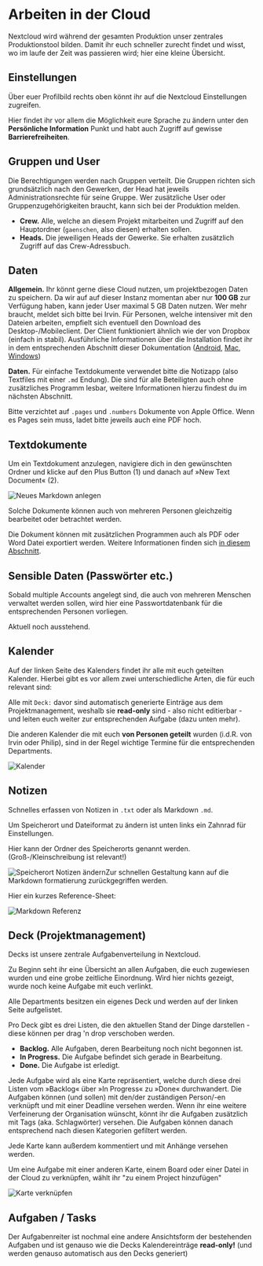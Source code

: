 # Arbeiten in der Cloud

Nextcloud wird während der gesamten Produktion unser zentrales Produktionstool bilden. Damit ihr euch schneller zurecht findet und wisst, wo im laufe der Zeit was passieren wird; hier eine kleine Übersicht.


## Einstellungen

Über euer Profilbild rechts oben könnt ihr auf die Nextcloud Einstellungen zugreifen.

Hier findet ihr vor allem die Möglichkeit eure Sprache zu ändern unter den **Persönliche Information** Punkt und habt auch Zugriff auf gewisse **Barrierefreiheiten**. 


## Gruppen und User

Die Berechtigungen werden nach Gruppen verteilt. Die Gruppen richten sich grundsätzlich nach den Gewerken, der Head hat jeweils Administrationsrechte für seine Gruppe. Wer zusätzliche User oder Gruppenzugehörigkeiten braucht, kann sich bei der Produktion melden.

* **Crew.** Alle, welche an diesem Projekt mitarbeiten und Zugriff auf den Hauptordner (`gaenschen`, also diesen) erhalten sollen.
* **Heads.** Die jeweiligen Heads der Gewerke. Sie erhalten zusätzlich Zugriff auf das Crew-Adressbuch.


## Daten

**Allgemein.** Ihr könnt gerne diese Cloud nutzen, um projektbezogen Daten zu speichern. Da wir auf auf dieser Instanz momentan aber nur **100 GB** zur Verfügung haben, kann jeder User maximal 5 GB Daten nutzen. Wer mehr braucht, meldet sich bitte bei Irvin. Für Personen, welche intensiver mit den Dateien arbeiten, empfielt sich eventuell den Download des Desktop-/Mobileclient. Der Client funktioniert ähnlich wie der von Dropbox (einfach in stabil). Ausführliche Informationen über die Installation findet ihr in dem entsprechenden Abschnitt dieser Dokumentation ([Android](/clients/android/files/index.html), [Mac](/clients/mac/files/index.html), [Windows](/clients/windows/files/index.html))

**Daten.** Für einfache Textdokumente verwendet bitte die Notizapp (also Textfiles mit einer `.md` Endung). Die sind für alle Beteiligten auch ohne zusätzliches Programm lesbar, weitere Informationen hierzu findest du im nächsten Abschnitt.

Bitte verzichtet auf `.pages` und `.numbers` Dokumente von Apple Office. Wenn es Pages sein muss, ladet bitte jeweils auch eine PDF hoch.


## Textdokumente

Um ein Textdokument anzulegen, navigiere dich in den gewünschten Ordner und klicke auf den Plus Button (1) und danach auf »New Text Document« (2).

![Neues Markdown anlegen](./assets/notes-01.png)

Solche Dokumente können auch von mehreren Personen gleichzeitig bearbeitet oder betrachtet werden.

Die Dokument können mit zusätzlichen Programmen auch als PDF oder Word Datei exportiert werden. Weitere Informationen finden sich [in diesem Abschnitt](/clients/general/markdown/index.html).


## Sensible Daten (Passwörter etc.)

Sobald multiple Accounts angelegt sind, die auch von mehreren Menschen verwaltet werden sollen, wird hier eine Passwortdatenbank für die entsprechenden Personen vorliegen. 

Aktuell noch ausstehend.


## Kalender

Auf der linken Seite des Kalenders findet ihr alle mit euch geteilten Kalender. Hierbei gibt es vor allem zwei unterschiedliche Arten, die für euch relevant sind:

Alle mit `Deck:` davor sind automatisch generierte Einträge aus dem Projektmanagement, weshalb sie **read-only** sind - also nicht editierbar - und leiten euch weiter zur entsprechenden Aufgabe (dazu unten mehr).

Die anderen Kalender die mit euch **von Personen geteilt** wurden (i.d.R. von Irvin oder Philip), sind in der Regel wichtige Termine für die entsprechenden Departments.

![Kalender](./assets/cal-01.png)


## Notizen

Schnelles erfassen von Notizen in `.txt` oder als Markdown `.md`.

Um Speicherort und Dateiformat zu ändern ist unten links ein Zahnrad für Einstellungen.

Hier kann der Ordner des Speicherorts genannt werden. (Groß-/Kleinschreibung ist relevant!)

![Speicherort Notizen ändern](./assets/notes-02.png)Zur schnellen Gestaltung kann auf die Markdown formatierung zurückgegriffen werden.

Hier ein kurzes Reference-Sheet:

![Markdown Referenz](./assets/markdown-01.png)


## Deck (Projektmanagement)

Decks ist unsere zentrale Aufgabenverteilung in Nextcloud.

Zu Beginn seht ihr eine Übersicht an allen Aufgaben, die euch zugewiesen wurden und eine grobe zeitliche Einordnung. Wird hier nichts gezeigt, wurde noch keine Aufgabe mit euch verlinkt.

Alle Departments besitzen ein eigenes Deck und werden auf der linken Seite aufgelistet.

Pro Deck gibt es drei Listen, die den aktuellen Stand der Dinge darstellen - diese können per drag 'n drop verschoben werden.

* **Backlog.** Alle Aufgaben, deren Bearbeitung noch nicht begonnen ist.
* **In Progress.** Die Aufgabe befindet sich gerade in Bearbeitung.
* **Done.** Die Aufgabe ist erledigt.

Jede Aufgabe wird als eine Karte repräsentiert, welche durch diese drei Listen vom »Backlog« über »In Progress« zu »Done« durchwandert. Die Aufgaben können (und sollen) mit den/der zuständigen Person/-en verknüpft und mit einer Deadline versehen werden. Wenn ihr eine weitere Verfeinerung der Organisation wünscht, könnt ihr die Aufgaben zusätzlich mit Tags (aka. Schlagwörter) versehen. Die Aufgaben können danach entsprechend nach diesen Kategorien gefiltert werden.

Jede Karte kann außerdem kommentiert und mit Anhänge versehen werden.

Um eine Aufgabe mit einer anderen Karte, einem Board oder einer Datei in der Cloud zu verknüpfen, wählt ihr "zu einem Project hinzufügen" 

![Karte verknüpfen](./assets/deck-01.png)


## Aufgaben / Tasks

Der Aufgabenreiter ist nochmal eine andere Ansichtsform der bestehenden Aufgaben und ist genauso wie die Decks Kalendereinträge **read-only!** (und werden genauso automatisch aus den Decks generiert)

 
